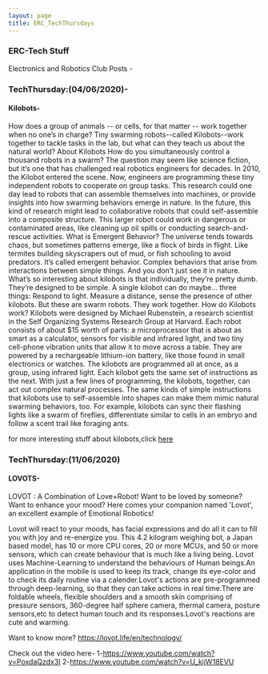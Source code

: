 ```yaml
---
layout: page
title: ERC_TechThursdays
---
```


### ERC-Tech Stuff
Electronics and Robotics Club Posts -

### TechThursday:(04/06/2020)-
#### Kilobots-
How does a group of animals -- or cells, for that matter -- work together when no one’s in charge? Tiny swarming robots--called Kilobots--work together to tackle tasks in the lab, but what can they teach us about the natural world?
About Kilobots
How do you simultaneously control a thousand robots in a swarm? The question may seem like science fiction, but it’s one that has challenged real robotics engineers for decades.
In 2010, the Kilobot entered the scene. Now, engineers are programming these tiny independent robots to cooperate on group tasks. This research could one day lead to robots that can assemble themselves into machines, or provide insights into how swarming behaviors emerge in nature.
In the future, this kind of research might lead to collaborative robots that could self-assemble into a composite structure. This larger robot could work in dangerous or contaminated areas, like cleaning up oil spills or conducting search-and-rescue activities.
What is Emergent Behavior?
The universe tends towards chaos, but sometimes patterns emerge, like a flock of birds in flight. Like termites building skyscrapers out of mud, or fish schooling to avoid predators.
It’s called emergent behavior. Complex behaviors that arise from interactions between simple things. And you don’t just see it in nature.
What’s so interesting about kilobots is that individually, they’re pretty dumb.
They’re designed to be simple. A single kilobot can do maybe... three things: Respond to light. Measure a distance, sense the presence of other kilobots. 
But these are swarm robots. They work together.
How do Kilobots work?
Kilobots were designed by Michael Rubenstein, a research scientist in the Self Organizing Systems Research Group at Harvard. Each robot consists of about $15 worth of parts: a microprocessor that is about as smart as a calculator, sensors for visible and infrared light, and two tiny cell-phone vibration units that allow it to move across a table. They are powered by a rechargeable lithium-ion battery, like those found in small electronics or watches.
The kilobots are programmed all at once, as a group, using infrared light. Each kilobot gets the same set of instructions as the next. With just a few lines of programming, the kilobots, together, can act out complex natural processes.
The same kinds of simple instructions that kilobots use to self-assemble into shapes can make them mimic natural swarming behaviors, too. For example, kilobots can sync their flashing lights like a swarm of fireflies, differentiate similar to cells in an embryo and follow a scent trail like foraging ants.

for more interesting stuff about kilobots,click [here](https://youtu.be/QXNVZJ3KUsA)

### TechThursday:(11/06/2020)
#### LOVOTS-
LOVOT : A Combination of Love+Robot!
Want to be loved by someone? Want to enhance your mood?
Here comes your companion named 'Lovot', an excellent example of Emotional Robotics!

Lovot will react to your moods, has facial expressions and do all it can to fill you with joy and re-energize you.
This 4.2 kilogram weighing bot, a Japan based model, has 10 or more CPU cores, 20 or more MCUs, and 50 or more sensors, 
which can create behaviour that is much like a living being.
Lovot uses Machine-Learning to understand the behaviours of Human beings.An application in the mobile is used to keep its 
track, change its eye-color and to check its daily routine via a calender.Lovot's actions are pre-programmed through 
deep-learning, so that they can take actions in real time.There are foldable wheels, flexible shoulders and a smooth skin 
comprising of pressure sensors, 360-degree half sphere camera, thermal camera, posture sensors,etc to detect human touch
and its responses.Lovot's reactions are cute and warming.

Want to know more? 
https://lovot.life/en/technology/
  
Check out the video here-
1-https://www.youtube.com/watch?v=PoxdaQzdx3I
2-https://www.youtube.com/watch?v=U_kijW18EVU
